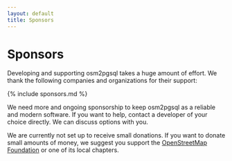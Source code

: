 ```yaml
---
layout: default
title: Sponsors
---
```


# Sponsors

Developing and supporting osm2pgsql takes a huge amount of effort. We thank the
following companies and organizations for their support:

{% include sponsors.md %}

We need more and ongoing sponsorship to keep osm2pgsql as a reliable and modern
software. If you want to help, contact a developer of your choice directly. We
can discuss options with you.

We are currently not set up to receive small donations. If you want to donate
small amounts of money, we suggest you support the [OpenStreetMap
Foundation](https://osmfoundation.org/) or one of its local chapters.

